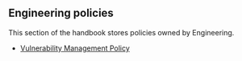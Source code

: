 ## Engineering policies

This section of the handbook stores policies owned by Engineering.

- [Vulnerability Management Policy](./vulnerability-management-policy.md)